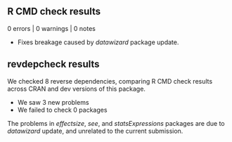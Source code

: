 ## R CMD check results

0 errors | 0 warnings | 0 notes

* Fixes breakage caused by *datawizard* package update.

## revdepcheck results

We checked 8 reverse dependencies, comparing R CMD check results across CRAN and dev versions of this package.

* We saw 3 new problems
* We failed to check 0 packages

The problems in *effectsize*, *see*, and *statsExpressions* packages are due to 
*datawizard* update, and unrelated to the current submission.
